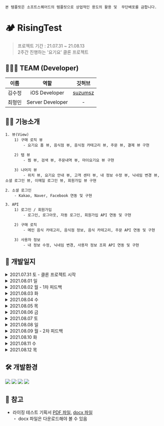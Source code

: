 `본 템플릿은 소프트스퀘어드의 템플릿으로 상업적인 용도의 활용 및  무단배포를 금합니다.`

# 🏕 RisingTest
> 프로젝트 기간 : 21.07.31 ~ 21.08.13  
> 2주간 진행하는 '요기요' 클론 프로젝트

## 🙋🏻‍♀️ TEAM (Developer)
|  이름  |   역할   |   깃허브   |                              
| :----------: | :----------------: | :----------: |
|김수정| iOS Developer | [suzumsz](https://github.com/suzumsz) |
|최형민| Server Developer | - |

## 🕺🏻 기능소개

    1. 뷰(View)
        1) 구매 로직 뷰 
            - 요기요 홈 뷰, 음식점 뷰, 음식점 카테고리 뷰, 주문 뷰, 결제 뷰 구현 
            
        2) 탭 뷰    
            - 찜 뷰, 검색 뷰, 주문내역 뷰, 마이요기요 뷰 구현

        3) 나머지 뷰
            - 위치 뷰, 요기요 안내 뷰, 고객 센터 뷰, 내 정보 수정 뷰, 닉네임 변경 뷰, 소셜 로그인 뷰, 이메일 로그인 뷰, 회원가입 뷰 구현 

    2. 소셜 로그인
        - Kakao, Naver, Facebook 연동 및 구현

    3. API
        1) 로그인 / 회원가입
            - 로그인, 로그아웃, 자동 로그인, 회원가입 API 연동 및 구현

        2) 구매 로직
            - 메인 음식 카테고리, 음식점 정보, 음식 카테고리, 주문 API 연동 및 구현

        3) 사용자 정보
            - 내 정보 수정, 닉네임 변경, 사용자 정보 조회 API 연동 및 구현

## 📄 개발일지
<details>       
<summary> 2021.07.31 토 - 클론 프로젝트 시작 </summary>      
<div markdown="1">  

    1. 기획서 제출 - 100%
    
    2. 구현 완료한 뷰 및 기능
        - 기능 없이 화면 전환 및 소셜로그인, 이메일로 로그인 뷰 구현 ✔️
        - 스토리보드 탭 바로 연결 (홈,찜,검색,주문내역,마이요기요) ✔️
        - 마이요기요 페이지에서 '로그인'버튼 누르면 나오는 소셜로그인 화면 ✔️
        - '이메일로 로그인' 버튼 클릭시 나오는 화면 ✔️

</div>
</details>

<details>       
<summary> 2021.08.01 일 </summary>      
<div markdown="1">  
      
    1. 구현 완료한 뷰 및 기능
        - 소설로그인(카카오) 연결 ✔️
        - 회원가입 뷰 ✔️
        - 마이요기요 탭 뷰 ✔️
        
    2. 개발 도중 발생하는 이슈
        - 어려웠던 점 
            1) 화면전환 
                - dismiss 후 바로 present되는 뷰
                - dismiss는 잘 되는데 바로 present가 되지 않음 
            
            2) 앱의 구조를 파악하여 뷰를 그리는 것
                - tableView가 좋을지 다른게 좋을지 그런 어려움

            3) 서버와의 협업이 처음이라 어느 부분까지 뷰를 구현해야할지에 대한 막막함

            4) password를 넣는 textField 부분에 버튼을 생성한 후 비밀번호가 보이게, 안보이게 하는 부분

            5) 약관 동의 부분의 버튼
        
    3. 해결한 부분
        1) 약관 동의 버튼 해결
            - 태그값을 이용해 하려고 했지만, 버튼 이미지와 색을 바꿔줘야해서 버튼 하나하나당 액션으로 처리함

            💡 코드가 너무 반복되고 길어서 다시 더 생각해보고 수정 예정

    4. 해결 중인 부분
        1) 화면 전환 (dismiss 후 present)
        2) password 부분 보기 & 가리기    

</div>
</details> 

<details>       
<summary> 2021.08.02 월 - 1차 피드백 </summary>      
<div markdown="1">  

    1. 구현 완료한 뷰 및 기능
        - 소셜로그인(네이버, 페이스북) 연결 ✔️
        - 회원가입 화면 재구성 ✔️
        - 마이요기요 탭 화면 재구성 - 구현중

    2. 개발팀장님의 피드백
         1) UI 유사도 80%
         2) 수요일 전까지 로그인, 회원가입 끝내야 함
         3) 어려운 사항 점검 
            - 테이블뷰 안에 컨트롤러 넣는 방법
            - cell 안에서 뷰 변경하는 방법
        4) 템플릿 사용 강조

    3. 개발 도중 발생하는 이슈
        - 어려웠던 점 및 이슈발생
            1) 테이블 뷰로 구성하여 셀 안에 버튼 클릭시, 화면을 띄우기에 어려움이 있었음
            2) appleID오류로 인해 개발 진행에 어려움을 겪음
            3) 소셜 로그인 pod 파일을 연결하면 생기는 시뮬레이터 오류로 인해 어려움을 겪음
        
        - 해결 시도 : 멘토에게 질문 및 구글링 

    4. 해결하지 못한 부분 → 해결
        1) password를 넣는 textField 부분에 비밀번호를 치면 보이게, 안보이게 하는 부분 해결  
            - 변수를 하나 생성하여 클릭시, 미클릭시의 액션을 넣어주어 해결하였음
        2) 회원가입 화면이 테이블뷰라서 셀 안에 버튼이 눌렸을 때 화면을 present하기 어려웠던 부분 해결 
            - 회원가입 화면을 재구성 함으로써 버튼 클릭시, present할 수 있음
        3) dismiss 후 present 되는 화면 전환의 이슈 해결
            - 페이지를 전환하는 부분의 코드에서 스토리보드를 기준으로 화면을 전환하도록 변경하여 해결하였음
</div>
</details>

<details>       
<summary> 2021.08.03 화 </summary>      
<div markdown="1">  

    1. 구현 완료한 뷰 및 기능
        - 마이요기요 탭 재구성 완료 ✔️
        - 회원가입 API 연동 - 구현중

    2. 개발 도중 발생하는 이슈
        - 어려웠던 점 및 이슈발생
            1) 서버분께 회원가입 및 로그인 API를 받아서 진행하였는데, 서버와의 협업과 API 명세서를 받아 작업하는 것이 처음이라서 좀 많이 힘들었음
            2) 테이블 뷰 안에 컨트롤러를 넣어 진행하였는데, 화면 전환 시 뷰를 불러오는 방법을 다르게 해야해서 어려웠음
        
        - 해결 시도 : 멘토에게 질문 및 구글링

    3. 해결하지 못한 부분 → 해결
        1) 테이블 뷰 안에 컨트롤러를 넣어 진행하였는데, 화면 전환 시 다르게 불러와야해서 어려움을 겪음
            - 코드에서 스토리보드를 불러오는 방법이 따로 있다는 것을 알고 그대로 실행해 줌
</div>
</details>

<details>       
<summary> 2021.08.04 수 </summary>      
<div markdown="1"> 

    1. 구현 완료한 뷰 및 기능
        - 회원가입 API 연동 ✔️
        - 홈 뷰 익스프레스까지 구현 ✔️
        - 로그인 API 연동 - 구현중
        - 추가로 받은 회원가입 API 약관동의 버튼 추가 - 구현중

    2. 개발 도중 발생하는 이슈
        - 어려웠던 점 및 이슈발생
            1) 홈 뷰를 짤 때 화면전환이 용이해야 하고, 데이터를 넣는 부분까지 생각해야하는데 처음 하다보니 그런것들이 어려웠음
            2) 체크박스 누르는 로직을 잘 생각해내지 못해 좀 어려웠음 
        
        - 해결 시도 : 구글링 및 멘토에게 질문

    3. 해결한 부분 및 어떻게 해결하였는지
        1) 회원가입 API
            - 구글링과 템플릿을 보며 적용해 구현에 성공하였다.

</div>
</details>

<details>       
<summary> 2021.08.05 목 </summary>      
<div markdown="1"> 

    1. 구현 완료한 뷰 및 기능
        - 로그인 API 연동 ✔️
        - 홈 뷰 '오늘은 요기서 먹어요' 전까지 구현 완료 ✔️
        - 추가로 받은 회원가입 API 약관동의 버튼 연동 ✔️
        - 현재 위치 화면 - 구현중
        - 홈 뷰 '오늘은 요기서 먹어요' 셀 - 구현중

    2. 개발 도중 발생하는 이슈
        - 어려웠던 점 및 이슈발생
            1) 회원가입 API에 약관동의 버튼을 추가로 받았는데, 제가 짜 놓은 체크박스 로직(Bool값)과 서버분이 짜준 값(Int)이 좀 달라서 수정해야했고 그 부분이 잘 안되어 어려움이 있었음
            2) 스토리보드를 나눠 진행하다보니 화면전환의 어려움이 너무 큼
            3) 화면전환이나 작은 기능들이 안되서 그걸 고치다보니 정작 해야하는 뷰를 많이 구현하지 못해 많이 힘들었음
        
        - 해결 시도 : 구글링 및 멘토에게 질문

    3. 해결한 부분 및 어떻게 해결하였는지
        1) 회원가입 약관동의 API 연동
            - 체크박스와 연결된 Bool 값을 딕셔너리로 true : 1, false:0 이렇게 Int형으로 바꿔 구현함

</div>
</details>

<details>       
<summary> 2021.08.06 금 </summary>      
<div markdown="1"> 

    1. 구현 완료한 뷰 및 기능
        - 음식 카테고리 뷰 클릭시 나오는 음식점 뷰 해시태그 부분 빼고 완료 ✔️
        - 음식 카테고리 뷰 클릭시 나오는 음식점 뷰 해시태그 부분 - 구현중
        - 홈 뷰 '오늘은 요기서 먹어요' 셀 - 구현중
        - 현재 위치 뷰 - 구현중
        - 음식점 셀 클릭 시 나오는 뷰 - 구현중

    2. 개발 도중 발생하는 이슈
        - 어려웠던 점 및 이슈발생
            1) 화면전환이 너무나너무나너무나 어려움... - 뷰 다 만들고 해결 예정(시간을 너무 많이 씀)
            2) 상단 탭 바 라이브러리를 사용중인데, 라이브러리가 바로 연결되어 있는 뷰 컨트롤러 화면에는 컬렉션 뷰 구현이 안되는거 같아 어려움이 있었음
            3) 테이블뷰의 섹션 헤더가 잘 되지 않아 그거 고치는데 너무 오랜 시간을 썼음
            4) 음식 카테고리 뷰 클릭시 나오는 음식점 뷰의 해시태그 부분을 어떻게 구현해야할지 잘 모르겠어서 어려움을 겪음
        
        - 해결 시도 : 구글링 및 멘토에게 질문

    3. 해결한 부분 및 어떻게 해결하였는지
        1) 섹션 헤더가 스크롤 시 테이블 뷰와 함께 스크롤 되도록 바꿔줬고, 테이블뷰의 스타일을 그룹으로 할 시, 생기는 underline 문제를 해결함
            - 테이블 뷰의 스타일을 grouped으로 바꿔줌으로써 스크롤시 헤더가 위에 붙는 현상을 해결함
            - AllTableView.separatorColor = UIColor.clear 이 코드를 사용하여 underline을 제거해 줌

</div>
</details>

<details>       
<summary> 2021.08.07 토 </summary>      
<div markdown="1"> 

    1. 구현 완료한 뷰 및 기능
        - 음식 카테고리 뷰 클릭시 나오는 음식점 뷰 구현완료 ✔️
        - 자동로그인 구현완료 ✔️
        - 로그인 시 '마이요기요' 탭 바 셀 변경 환료 ✔️
        - 홈 뷰 '오늘은 요기서 먹어요' 셀 - 구현중
        - 현재 위치 뷰 - 구현중
        - 음식점 셀 클릭 시 나오는 뷰 - 구현중

    2. 개발 도중 발생하는 이슈
        - 어려웠던 점 및 이슈발생
            1) 로그인 및 회원가입 시 사용자의 토큰을 userDefault에 넣어주는 작업을 해본 적이 없어서 어려움을 느낌
            2) 로그인 시 셀을 로그인 전 셀에서 로그인 후의 셀로 변경해야하는 부분이 어려웠음
            3) 해시태그 만드는 부분에서 셀을 다이나믹 셀로 만들어야하는데 어려워서 아직 구현하지 못함
            4) 뷰를 만들 때 스크롤시 뷰가 변화하는 효과들이 너무 많아 어떻게 구현해야할지 감이 잘 오지않아 힘들었음
            5) 상단 탭 바 라이브러리 사용으로 인해 해당 뷰컨에 컬렉션 뷰가 들어가지 않는 오류가 발생
        
        - 해결 시도 : 구글링 및 멘토에게 질문

    3. 해결한 부분 및 어떻게 해결하였는지
        1) 사용자가 로그인이나 회원가입을 할 때 토큰을 userDefault에 넣어주어 해결
        2) 회원가입시 userDefault 값을 넣어주어 자동로그인 구현
        3) 상단 탭 바 라이브러리 사용으로 인해 해당 뷰컨에 컬렉션 뷰가 들어가지 않는 오류가 발생
            - UIView 안에 컨트롤러를 넣음으로써 구현 완료

</div>
</details>

<details>       
<summary> 2021.08.08 일 </summary>      
<div markdown="1"> 

    1. 구현 완료한 뷰 및 기능
        - 홈 뷰 구현 완료 ✔️
        - 내 정보 수정 뷰 구현 완료 ✔️
        - 닉네임 변경 뷰 구현 완료 ✔️
        - 현재 위치 뷰 - 구현중
        - 음식점 뷰 - 구현중

    2. 개발 도중 발생하는 이슈
        - 어려웠던 점 및 이슈발생
            1) 음식점 뷰 구현이 너무나 어려움
                - 뷰가 너무 복잡해서 어려움을 느낌 
        
        - 해결 시도 : 구글링 및 멘토에게 질문

    3. 해결한 부분 및 어떻게 해결하였는지
        1) 사용자 조회 api로 사용자 정보를 불러왔음 

</div>
</details>

<details>       
<summary> 2021.08.09 월 - 2차 피드백 </summary>      
<div markdown="1"> 

    1. 구현 완료한 뷰 및 기능
        - '내 정보' API 연동 ✔️
        - '배달 주소 설정' 뷰 ✔️
        - 닉네임 변경 API - 구현중 
        - 음식점 뷰 - 구현중
        - 음식 선택 뷰 - 구현중

    2. 개발팀장님의 피드백 
        1) 메인 → 구매로직까지 API 무조건 연동
        2) 애니메이션 효과나 디테일은 시간 좀 남을 때 하기
        3) 하루 뷰 3개씩 구현 및 API 연동 3개씩

    3. 개발 도중 발생하는 이슈
        - 어려웠던 점 및 이슈발생
            1) 사용자 정보의 API를 엮을 때 정보를 불러오지 못해서 어려웠음
            2) 뷰가 너무 복잡해서 어려움
        
        - 해결 시도 : 구글링 및 멘토에게 질문

    4. 해결한 부분 및 어떻게 해결하였는지
        1) 사용자 정보 API 해결
            - url을 잘못 가져와 발생한 오류로 url을 제대로 가져와 사용할 수 있었음

</div>
</details>

<details>       
<summary> 2021.08.10 화 </summary>      
<div markdown="1"> 

    1. 구현 완료한 뷰 및 기능
        - '고객만족센터' 뷰 ✔️
        - '요기요안내' 뷰 ✔️
        - 음식 선택 뷰 ✔️
        - 카테고리 API - 구현중
        - 닉네임 변경 API - 구현중 
        - 음식점 뷰 - 구현중
        - 주문내역 뷰 - 구현중

    2. 개발 도중 발생하는 이슈
        - 어려웠던 점 및 이슈발생
            1) 카테고리 API를 가져올 때 imageView에 넣기위해 사진 url을 변경하는 것이 어려웠음
        
        - 해결 시도 : 구글링 및 멘토에게 질문  

</div>
</details>

<details>       
<summary> 2021.08.11 수 </summary>      
<div markdown="1"> 

    1. 구현 완료한 뷰 및 기능
        - 카테고리 API 구현완료 ✔️
        - 주문내역 뷰 구현완료 ✔️
        - 닉네임 변경 API - 구현중 
        - 음식점 뷰 - 구현중
        - 검색 뷰 - 구현중

    2. 개발 도중 발생하는 이슈
        - 어려웠던 점 및 이슈발생
            1) 뷰 구성 중 테이블 뷰로 토글 만드는 것이 어려웠고, 테이블 뷰 섹션 헤더뷰에 탭 바를 넣는 것이 어려웠음
        
        - 해결 시도 : 구글링 및 멘토에게 질문

    3. 해결한 부분 및 어떻게 해결하였는지
        - 뷰 구성 중 테이블 뷰로 토글 만드는 부분
            - 멘토에게 말해 시간을 너무 할당해야 하는 부분은 기능을 단순화 시키고 추가적으로 수정하도록 함

</div>
</details>

<details>       
<summary> 2021.08.12 목 </summary>      
<div markdown="1"> 

    1. 구현 완료한 뷰 및 기능
        - 닉네임 변경 API 구현완료 ✔️
        - 음식점 뷰 구현완료 ✔️
        - 검색 뷰 구현완료 ✔️
        - 카테고리 별 식당조회 API 구현완료 ✔️
        - 가게별 정보조회 API 구현완료 ✔️

    2. 개발 도중 발생하는 이슈
        - 어려웠던 점 및 이슈발생, 아쉬운 점
            1) API를 가져올 때의 로직을 좀 더 생각해볼 수 있는 시간이 있었으면 좋았을 것 같음 
            2) 셀 안에 컨트롤러에 값을 넣어줘야 할 때 해당 셀을 두번 불러오는 오류가 있어 어려움이 있었음
        
        - 해결 시도 : 구글링 및 멘토에게 질문

    3. 해결한 부분 및 어떻게 해결하였는지
        1) 셀 안에 컨트롤러에 값을 넣어줘야 할 때 해당 셀을 두번 불러오는 오류가 있어 어려움이 있었음
            - 컨트롤러를 두번 호출해 생기는 문제로, 컨트롤러를 한번 호출하도록 바꿔주어 해결 완료

</div>
</details>

## 🛠 개발환경
<a href="" target="_blank"><img src="https://img.shields.io/badge/Swift-FA7343?style=flat-square&logo=Swift&logoColor=white"/></a>
<a href="" target="_blank"><img src="https://img.shields.io/badge/CocoaPods-EE3322?style=flat-square&logo=CocoaPods&logoColor=white"/></a>
<a href="" target="_blank"><img src="https://img.shields.io/badge/Postman-FF6C37?style=flat-square&logo=Postman&logoColor=white"/></a>
<a href="" target="_blank"><img src="https://img.shields.io/badge/Slack-4A154B?style=flat-square&logo=Slack&logoColor=white"/></a>

## 📌 참고
- 라이징 테스트 기획서 [PDF 파일](/etc/라이징테스트기획서_요기요A.pdf), [docx 파일](/etc/라이징테스트기획서_요기요A.docx)  
・ docx 파일은 다운로드해야 볼 수 있음
